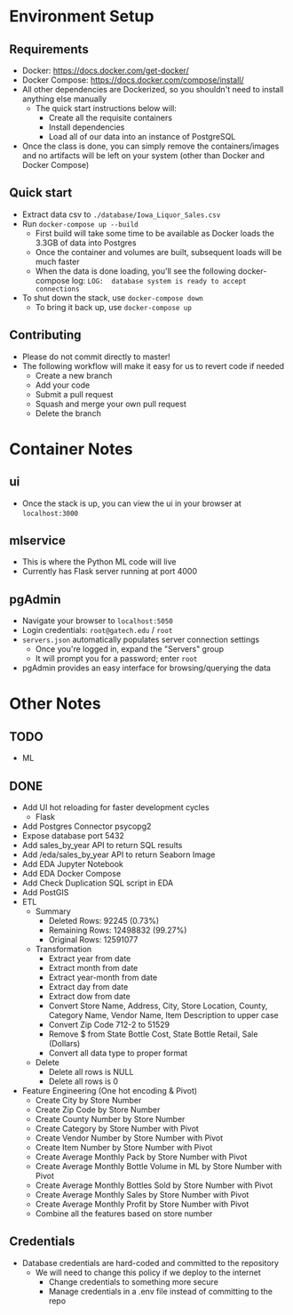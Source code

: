 # Environment Setup
## Requirements
- Docker: https://docs.docker.com/get-docker/
- Docker Compose: https://docs.docker.com/compose/install/
- All other dependencies are Dockerized, so you shouldn't need to install anything else manually
  - The quick start instructions below will:
    - Create all the requisite containers
    - Install dependencies
    - Load all of our data into an instance of PostgreSQL
- Once the class is done, you can simply remove the containers/images and no artifacts will be left on your system (other than Docker and Docker Compose)

## Quick start
- Extract data csv to `./database/Iowa_Liquor_Sales.csv`
- Run `docker-compose up --build`
  - First build will take some time to be available as Docker loads the 3.3GB of data into Postgres
  - Once the container and volumes are built, subsequent loads will be much faster
  - When the data is done loading, you'll see the following docker-compose log: `LOG:  database system is ready to accept connections`
- To shut down the stack, use `docker-compose down`
  - To bring it back up, use `docker-compose up`

## Contributing
- Please do not commit directly to master!
- The following workflow will make it easy for us to revert code if needed
  - Create a new branch
  - Add your code
  - Submit a pull request
  - Squash and merge your own pull request
  - Delete the branch

# Container Notes

## ui
- Once the stack is up, you can view the ui in your browser at `localhost:3000`

## mlservice
- This is where the Python ML code will live
- Currently has Flask server running at port 4000

## pgAdmin
- Navigate your browser to `localhost:5050`
- Login credentials: `root@gatech.edu` / `root`
- `servers.json` automatically populates server connection settings
  - Once you're logged in, expand the "Servers" group
  - It will prompt you for a password; enter `root`
- pgAdmin provides an easy interface for browsing/querying the data

# Other Notes

## TODO
- ML

## DONE
- Add UI hot reloading for faster development cycles
  - Flask
- Add Postgres Connector psycopg2
- Expose database port 5432
- Add sales_by_year API to return SQL results
- Add /eda/sales_by_year API to return Seaborn Image
- Add EDA Jupyter Notebook
- Add EDA Docker Compose
- Add Check Duplication SQL script in EDA
- Add PostGIS
- ETL
  - Summary
    - Deleted Rows: 92245 (0.73%)
    - Remaining Rows: 12498832 (99.27%)
    - Original Rows: 12591077
  - Transformation
    - Extract year from date
    - Extract month from date
    - Extract year-month from date
    - Extract day from date
    - Extract dow from date
    - Convert Store Name, Address, City, Store Location, County, Category Name, Vendor Name, Item Description to upper case
    - Convert Zip Code 712-2 to 51529
    - Remove $ from State Bottle Cost, State Bottle Retail, Sale (Dollars)
    - Convert all data type to proper format
  - Delete
    - Delete all rows is NULL
    - Delete all rows is 0
- Feature Engineering (One hot encoding & Pivot)
  - Create City by Store Number
  - Create Zip Code by Store Number
  - Create County Number by Store Number
  - Create Category by Store Number with Pivot
  - Create Vendor Number by Store Number with Pivot
  - Create Item Number by Store Number with Pivot
  - Create Average Monthly Pack by Store Number with Pivot
  - Create Average Monthly Bottle Volume in ML by Store Number with Pivot
  - Create Average Monthly Bottles Sold by Store Number with Pivot
  - Create Average Monthly Sales by Store Number with Pivot
  - Create Average Monthly Profit by Store Number with Pivot
  - Combine all the features based on store number

## Credentials
- Database credentials are hard-coded and committed to the repository
  - We will need to change this policy if we deploy to the internet
    - Change credentials to something more secure
    - Manage credentials in a .env file instead of committing to the repo
